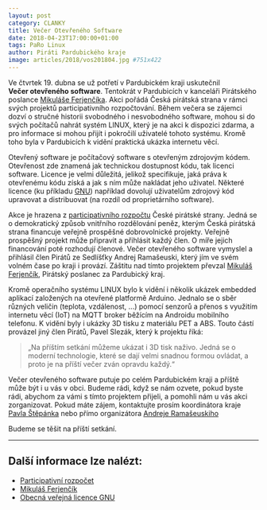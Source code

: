 ```yaml
---
layout: post
category: CLANKY
title: Večer Otevřeného Software
date: 2018-04-23T17:00:00+01:00
tags: PaRo Linux
author: Piráti Pardubického kraje
image: articles/2018/vos201804.jpg #751x422
---
```


Ve čtvrtek 19. dubna se už potřetí v Pardubickém kraji
uskutečnil **Večer&nbsp;otevřeného&nbsp;software**. Tentokrát v Pardubicích
v kanceláři Pirátského poslance [Mikuláše Ferjenčíka][2]. Akci pořádá
Česká pirátská strana v rámci svých projektů participativního rozpočtování.
Během večera se zájemci dozví o stručné historii svobodného
i nesvobodného software, mohou si do svých počítačů nahrát systém LINUX,
který je na akci k dispozici zdarma, a pro informace si mohou přijít
i pokročilí uživatelé tohoto systému. Kromě toho byla v Pardubicích
k vidění praktická ukázka internetu věcí.

Otevřený software je počítačový software s otevřeným zdrojovým kódem.
Otevřenost zde znamená jak technickou dostupnost kódu, tak licenci software.
Licence je velmi důležitá, jelikož specifikuje, jaká práva k otevřenému kódu
získá a jak s ním může nakládat jeho uživatel. Některé licence (ku příkladu [GNU][3])
například dovolují uživatelům zdrojový kód upravovat a distribuovat
(na rozdíl od proprietárního software).

Akce je hrazena z [participativního rozpočtu][1] České pirátské strany.
Jedná se o demokratický způsob vnitřního rozdělování peněz, kterým Česká
pirátská strana financuje veřejně prospěšné dobrovolnické projekty.
Veřejně prospěšný projekt může připravit a přihlásit každý člen.
O míře jejich financování poté rozhodují členové. Večer otevřeného software
vymyslel a přihlásil člen Pirátů ze Sedlíšťky Andrej Ramašeuski,
který jím ve svém volném čase po kraji i provází. Záštitu nad tímto
projektem převzal [Mikuláš Ferjenčík][2], Pirátský poslanec za Pardubický kraj.

Kromě operačního systému LINUX bylo k vidění i několik ukázek embedded
aplikací založených na otevřené platformě Arduino. Jednalo se o sběr
různých veličin (teplota, vzdálenost, ...) pomocí senzorů a přenos
s využitím internetu věcí (IoT) na MQTT broker běžícím na Androidu
mobilního telefonu. K vidění byly i ukázky 3D tisku z materiálu PET a ABS.
Touto částí provázel jiný člen Pirátů, Pavel Slezák, který k projektu
říká:
> „Na příštím setkání můžeme ukázat i 3D tisk naživo. Jedná se
o moderní technologie, které se dají velmi snadnou formou ovládat,
a proto je na příští večer zván opravdu každý.“

Večer otevřeného software putuje po celém Pardubickém kraji
a příště může být i u vás v obci. Budeme rádi, když se nám ozvete,
pokud byste rádi, abychom za vámi s tímto projektem přijeli, a pomohli
nám u vás akci zorganizovat.  Pokud máte zájem, kontaktujte prosím
koordinátora kraje [Pavla Štěpánka](mailto:pavel.stepanek@pirati.cz) nebo
přímo organizátora [Andreje Ramašeuskiho](mailto:andrej.ramaseuski@pirati.cz)

Budeme se těšit na příští setkání.


-------------


Další informace lze nalézt:
---------------------
* [Participativní rozpočet][1]
* [Mikuláš Ferjenčík][2]
* [Obecná veřejná licence GNU][3]

[1]: https://wiki.pirati.cz/fo/rozpocty/participativni/start
[2]: https://www.pirati.cz/lide/mikulas-ferjencik/
[3]: http://www.gnugpl.cz/


